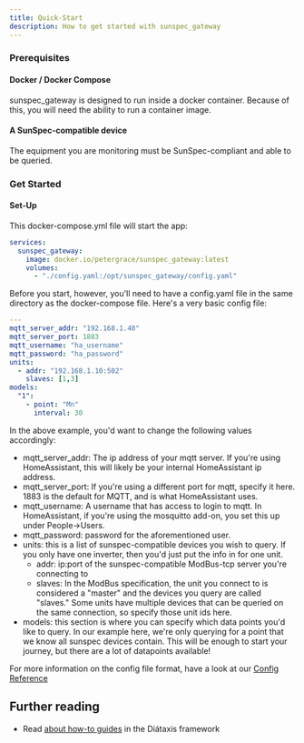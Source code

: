 ```yaml
---
title: Quick-Start
description: How to get started with sunspec_gateway
---
```


### Prerequisites

#### Docker / Docker Compose
sunspec_gateway is designed to run inside a docker container.  Because of this, you will need the ability to run a container image.

#### A SunSpec-compatible device
The equipment you are monitoring must be SunSpec-compliant and able to be queried.

### Get Started

#### Set-Up
This docker-compose.yml file will start the app:

```yaml
services:
  sunspec_gateway:
    image: docker.io/petergrace/sunspec_gateway:latest
    volumes:
      - "./config.yaml:/opt/sunspec_gateway/config.yaml"
```

Before you start, however, you'll need to have a config.yaml file in the same directory as the docker-compose file.  Here's a very basic config file:
```yaml
---
mqtt_server_addr: "192.168.1.40"
mqtt_server_port: 1883
mqtt_username: "ha_username"
mqtt_password: "ha_password"
units:
  - addr: "192.168.1.10:502"
    slaves: [1,3]
models:
  "1":
    - point: "Mn"
      interval: 30
```
In the above example, you'd want to change the following values accordingly:

  * mqtt_server_addr: The ip address of your mqtt server.  If you're using HomeAssistant, this will likely be your internal HomeAssistant ip address.
  * mqtt_server_port: If you're using a different port for mqtt, specify it here. 1883 is the default for MQTT, and is what HomeAssistant uses.
  * mqtt_username: A username that has access to login to mqtt.  In HomeAssistant, if you're using the mosquitto add-on, you set this up under People->Users.
  * mqtt_password: password for the aforementioned user.
  * units: this is a list of sunspec-compatible devices you wish to query.  If you only have one inverter, then you'd just put the info in for one unit.
    * addr: ip:port of the sunspec-compatible ModBus-tcp server you're connecting to
    * slaves: In the ModBus specification, the unit you connect to is considered a "master" and the devices you query are called "slaves."  Some units have multiple devices that can be queried on the same connection, so specify those unit ids here.
  * models: this section is where you can specify which data points you'd like to query.  In our example here, we're only querying for a point that we know all sunspec devices contain.  This will be enough to start your journey, but there are a lot of datapoints available!

  For more information on the config file format, have a look at our [Config Reference](/reference/config)



## Further reading

- Read [about how-to guides](https://diataxis.fr/how-to-guides/) in the Diátaxis framework
